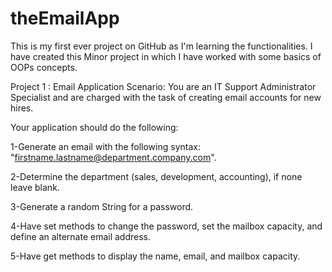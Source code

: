 # theEmailApp

This is my first ever project on GitHub as I'm learning the functionalities.
I have created this Minor project in which I have worked with some basics of OOPs concepts.

Project 1 :
Email Application Scenario: You are an IT Support Administrator Specialist and are charged with the task of creating email accounts for new hires.

Your application should do the following:

1-Generate an email with the following syntax: "firstname.lastname@department.company.com".

2-Determine the department (sales, development, accounting), if none leave blank.

3-Generate a random String for a password.

4-Have set methods to change the password, set the mailbox capacity, and define an alternate email address.

5-Have get methods to display the name, email, and mailbox capacity.
